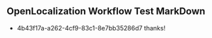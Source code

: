## OpenLocalization Workflow Test MarkDown
* 4b43f17a-a262-4cf9-83c1-8e7bb35286d7 
thanks!<!--HONumber=Mar16_HO3-->

